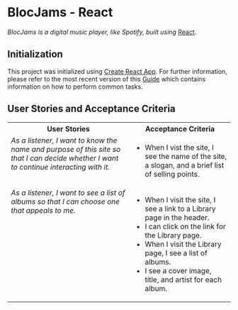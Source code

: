 # BlocJams - React
*BlocJams is a digital music player, like Spotify, built using* [React](https://reactjs.org/).
## Initialization
This project was initialized using [Create React App](https://github.com/facebookincubator/create-react-app). For further information, please refer to the most recent version of this [Guide](https://github.com/facebookincubator/create-react-app/blob/master/packages/react-scripts/template/README.md) which contains information on how to perform common tasks.


## User Stories and Acceptance Criteria
<table>
  <tbody>
    <tr>
      <th>User Stories</th>
      <th>Acceptance Criteria</th>
    </tr>
    <tr>
      <td valign="top"><i> As a listener, I want to know the name and purpose of this site so that I can decide whether I want to continue interacting with it.</i></td>
      <td>
        <ul>
          <li>When I vist the site, I see the name of the site, a slogan, and a brief list of selling points.</li>
      </td>
    </tr>
    <tr>
      <td valign="top"><i>As a listener, I want to see a list of albums so that I can choose one that appeals to me.</i></td>
      <td>
        <ul>
          <li>When I visit the site, I see a link to a Library page in the header.</li>
          <li>I can click on the link for the Library page.</li>
          <li>When I visit the Library page, I see a list of albums.</li>
          <li>I see a cover image, title, and artist for each album.</li>
        </ul>
      </td>
    </tr>
  </tbody>
</table>
